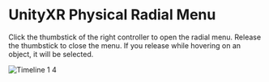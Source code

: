 # UnityXR Physical Radial Menu

Click the thumbstick of the right controller to open the radial menu.
Release the thumbstick to close the menu. If you release while hovering
on an object, it will be selected.

![Timeline 1 4](https://user-images.githubusercontent.com/57629778/222710723-3e411182-8d4c-4d21-a0e8-a6d946dc3915.gif)

